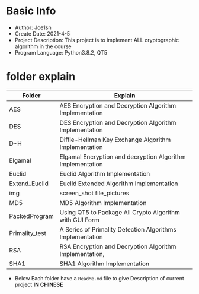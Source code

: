 # Basic Info

- Author: Joe1sn
- Create Date: 2021-4-5
- Project Description: This project is to implement ALL cryptographic algorithm in the course
- Program Language: Python3.8.2, QT5

# folder explain

| Folder         | Explain                                                    |
| -------------- | ---------------------------------------------------------- |
| AES            | AES Encryption and Decryption Algorithm Implementation     |
| DES            | DES Encryption and Decryption Algorithm Implementation     |
| D-H            | Diffie-Hellman Key Exchange Algorithm Implementation       |
| Elgamal        | Elgamal Encryption and decryption Algorithm Implementation |
| Euclid         | Euclid Algorithm Implementation                            |
| Extend_Euclid  | Euclid Extended Algorithm Implementation                   |
| img            | screen_shot file_pictures                                  |
| MD5            | MD5 Algorithm Implementation                               |
| PackedProgram  | Using QT5 to Package All Crypto Algorithm with GUI Form    |
| Primality_test | A Series of Primality Detection Algorithms Implementation  |
| RSA            | RSA Encryption and Decryption Algorithm Implementation,    |
| SHA1           | SHA1 Algorithm Implementation                              |

- Below Each folder have a `ReadMe.md` file to give Description of current project **IN CHINESE**

